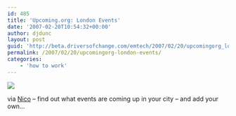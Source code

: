 ```yaml
---
id: 485
title: 'Upcoming.org: London Events'
date: '2007-02-20T10:54:32+00:00'
author: djdunc
layout: post
guid: 'http://beta.driversofchange.com/emtech/2007/02/20/upcomingorg_london_events/'
permalink: /2007/02/20/upcomingorg-london-events/
categories:
    - 'how to work'
---
```


[![](https://i0.wp.com/upcoming.org/images/logo/upcoming_logo2.png?w=262)](http://upcoming.org/metro/uk/london/london "Upcoming.org: London Events")

via [Nico](http://www.spy.co.uk/) – find out what events are coming up in your city – and add your own…
